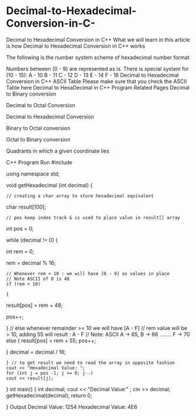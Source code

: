 # Decimal-to-Hexadecimal-Conversion-in-C-

Decimal to Hexadecimal Conversion in C++
What we will learn in this article is how Decimal to Hexadecimal Conversion in C++ works

The following is the number system scheme of hexadecimal number format

Numbers between (0 - 9) are represented as is. 
There is special system for (10 - 15): 
A - 10
B - 11
C - 12
D - 13
E - 14
F - 16
Decimal to Hexadecimal Conversion in C++
ASCII Table
Please make sure that you check the ASCII Table here
Decimal to HexaDecimal in C++ Program
Related Pages
Decimal to Binary conversion

Decimal to Octal Conversion

Decimal to Hexadecimal Conversion

Binary to Octal conversion

Octal to Binary conversion

Quadrants in which a given coordinate lies

C++ Program
Run
#include<iostream>

using namespace std;

 
void
getHexadecimal (int decimal) 
{
  
    // creating a char array to store hexadecimal equivalent
  char result[100];
  
 
    // pos keep index track & is used to place value in result[] array
  int pos = 0;
  
while (decimal != 0)
    {
      
int rem = 0;
      
 
 
rem = decimal % 16;
      
 
	// Whenever rem < 10 : we will have [0 - 9] as values in place
	// Note ASCII of 0 is 48
	if (rem < 10)
	
	{
	  
result[pos] = rem + 48;
	  
pos++;
	
}			// else whenever remainder >= 10 we will have [A - F] 
// rem value will be > 10, adding 55 will result : A - F 
// Note: ASCII A -> 65, B -> 66 ........ F -> 70 
else {
    result[pos] = rem + 55; 
    pos++; 
    
} 
decimal = decimal / 16; 
        
    } // to get result we need to read the array in opposite fashion 
    cout << "Hexadecimal Value: "; 
    for (int j = pos -1; j >= 0; j--)
    cout << result[j]; 
    
} 
int main() 
{ 
    int decimal; 
    cout << "Decimal Value:" ;
    cin >> decimal; 
    getHexadecimal(decimal); 
    return 0; 
    
}
Output
Decimal Value: 1254
Hexadecimal Value: 4E6

